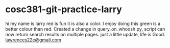 # cosc381-git-practice-larry
hi my name is larry
red is fun
it is also a color.
I enjoy doing this
green is a better colour than red.
Created a change in query_on_whoosh.py, script can now return search results on multiple pages.
just a little update, life is Good.
lawrences22e@gmail.com